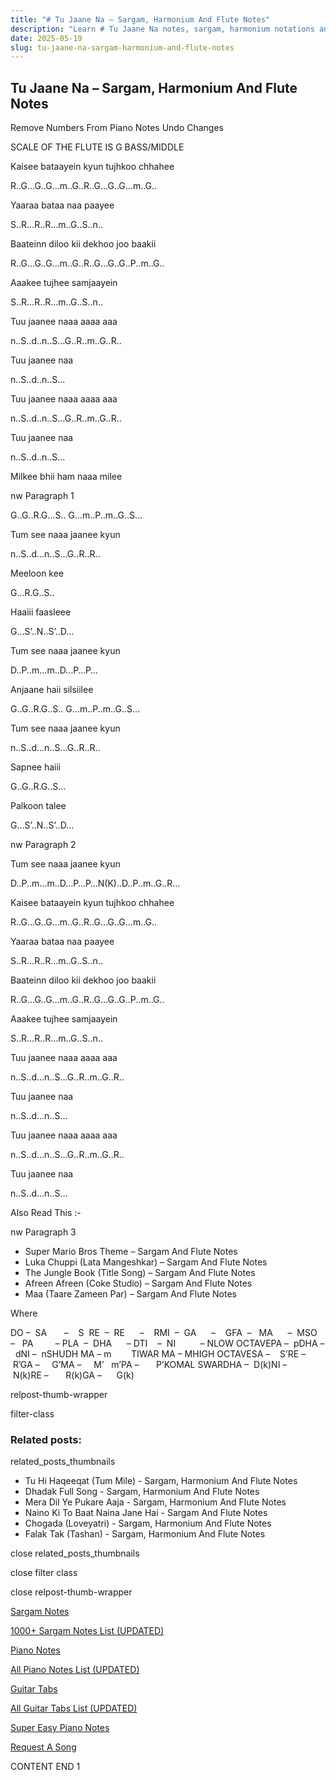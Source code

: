 ```yaml
---
title: "# Tu Jaane Na – Sargam, Harmonium And Flute Notes"
description: "Learn # Tu Jaane Na notes, sargam, harmonium notations and flute notes. Easy step-by-step tutorial for beginners."
date: 2025-05-19
slug: tu-jaane-na-sargam-harmonium-and-flute-notes
---
```


## Tu Jaane Na – Sargam, Harmonium And Flute Notes

Remove Numbers From Piano Notes
Undo Changes

SCALE OF THE FLUTE IS G BASS/MIDDLE

Kaisee bataayein kyun tujhkoo chhahee

R..G…G..G…m..G..R..G…G..G…m..G..

Yaaraa bataa naa paayee

S..R…R..R…m..G..S..n..

Baateinn diloo kii dekhoo joo baakii

R..G…G..G…m..G..R..G…G..G..P..m..G..

Aaakee tujhee samjaayein

S..R…R..R…m..G..S..n..

Tuu jaanee naaa aaaa aaa

n..S..d..n..S…G..R..m..G..R..

Tuu jaanee naa

n..S..d..n..S…

Tuu jaanee naaa aaaa aaa

n..S..d..n..S…G..R..m..G..R..

Tuu jaanee naa

n..S..d..n..S…

Milkee bhii ham naaa milee

nw Paragraph 1

G..G..R.G…S.. G…m..P..m..G..S…

Tum see naaa jaanee kyun

n..S..d…n..S…G..R..R..

Meeloon kee

G…R.G..S..

Haaiii faasleee

G…S’..N..S’..D…

Tum see naaa jaanee kyun

D..P..m…m..D…P…P…

Anjaane haii silsiilee

G..G..R.G..S.. G…m..P..m..G..S…

Tum see naaa jaanee kyun

n..S..d…n..S…G..R..R..

Sapnee haiii

G..G..R.G..S…

Palkoon talee

G…S’..N..S’..D…

nw Paragraph 2

Tum see naaa jaanee kyun

D..P..m…m..D…P…P…N(K)..D..P..m..G..R…

Kaisee bataayein kyun tujhkoo chhahee

R..G…G..G…m..G..R..G…G..G…m..G..

Yaaraa bataa naa paayee

S..R…R..R…m..G..S..n..

Baateinn diloo kii dekhoo joo baakii

R..G…G..G…m..G..R..G…G..G..P..m..G..

Aaakee tujhee samjaayein

S..R…R..R…m..G..S..n..

Tuu jaanee naaa aaaa aaa

n..S..d…n..S…G..R..m..G..R..

Tuu jaanee naa

n..S..d…n..S…

Tuu jaanee naaa aaaa aaa

n..S..d…n..S…G..R..m..G..R..

Tuu jaanee naa

n..S..d…n..S…

Also Read This :-

nw Paragraph 3



* Super Mario Bros Theme – Sargam And Flute Notes
* Luka Chuppi (Lata Mangeshkar) – Sargam And Flute Notes
* The Jungle Book (Title Song) – Sargam And Flute Notes
* Afreen Afreen (Coke Studio) – Sargam And Flute Notes
* Maa (Taare Zameen Par) – Sargam And Flute Notes

Where



DO –  SA       –    S  RE  –  RE      –    RMI  –  GA      –    GFA  –   MA      –  MSO  –   PA         – PLA  –  DHA      – DTI    –  NI          – NLOW OCTAVEPA –  pDHA –  dNI –  nSHUDH MA – m        TIWAR MA – MHIGH OCTAVESA –    S’RE –     R’GA –     G’MA –     M’   m’PA –       P’KOMAL SWARDHA –  D(k)NI –       N(k)RE –       R(k)GA –      G(k)



relpost-thumb-wrapper

filter-class

### Related posts:

related_posts_thumbnails

* Tu Hi Haqeeqat (Tum Mile) - Sargam, Harmonium And Flute Notes
* Dhadak Full Song - Sargam, Harmonium And Flute Notes
* Mera Dil Ye Pukare Aaja - Sargam, Harmonium And Flute Notes
* Naino Ki To Baat Naina Jane Hai - Sargam And Flute Notes
* Chogada (Loveyatri) - Sargam, Harmonium And Flute Notes
* Falak Tak (Tashan) - Sargam, Harmonium And Flute Notes

close related_posts_thumbnails

close filter class

close relpost-thumb-wrapper

[Sargam Notes](/sargam-notes.html)

[1000+ Sargam Notes List (UPDATED)](/all-songs-list-sargam-notes.html)

[Piano Notes](/piano-notes.html)

[All Piano Notes List (UPDATED)](/all-songs-list-piano-notes.html)

[Guitar Tabs](/guitar-tabs.html)

[All Guitar Tabs List (UPDATED)](/all-songs-list-guitar-tabs.html)

[Super Easy Piano Notes](https://studywall.in/)

[Request A Song](/request-a-song.html)

CONTENT END 1

